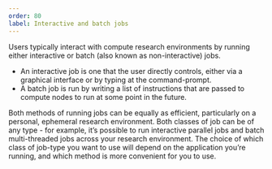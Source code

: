 ```yaml
---
order: 80
label: Interactive and batch jobs
---
```


Users typically interact with compute research environments by running either interactive or batch (also known as non-interactive) jobs.

- An interactive job is one that the user directly controls, either via a graphical interface or by typing at the command-prompt.
- A batch job is run by writing a list of instructions that are passed to compute nodes to run at some point in the future.

Both methods of running jobs can be equally as efficient, particularly on a personal, ephemeral research environment. Both classes of job can be of any type - for example, it’s possible to run interactive parallel jobs and batch multi-threaded jobs across your research environment. The choice of which class of job-type you want to use will depend on the application you’re running, and which method is more convenient for you to use.
